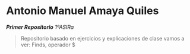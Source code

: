 # Antonio Manuel Amaya Quiles
***Primer Repositorio***
*1ºASIRa*	
>Repositorio basado en ejercicios y explicaciones de clase
>vamos a ver: 
>Finds,
>operador $
